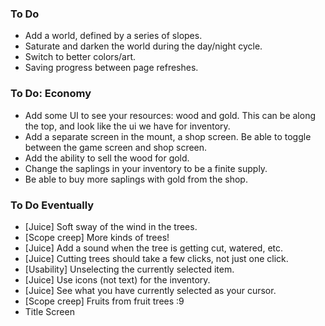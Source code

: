 ### To Do ###
- Add a world, defined by a series of slopes.
- Saturate and darken the world during the day/night cycle.
- Switch to better colors/art.
- Saving progress between page refreshes.

### To Do: Economy ###
- Add some UI to see your resources: wood and gold. This can be along the top, and look like the ui we have for inventory.
- Add a separate screen in the mount, a shop screen. Be able to toggle between the game screen and shop screen.
- Add the ability to sell the wood for gold.
- Change the saplings in your inventory to be a finite supply.
- Be able to buy more saplings with gold from the shop.

### To Do Eventually ###
- [Juice] Soft sway of the wind in the trees.
- [Scope creep] More kinds of trees!
- [Juice] Add a sound when the tree is getting cut, watered, etc.
- [Juice] Cutting trees should take a few clicks, not just one click.
- [Usability] Unselecting the currently selected item.
- [Juice] Use icons (not text) for the inventory.
- [Juice] See what you have currently selected as your cursor.
- [Scope creep] Fruits from fruit trees :9
- Title Screen
